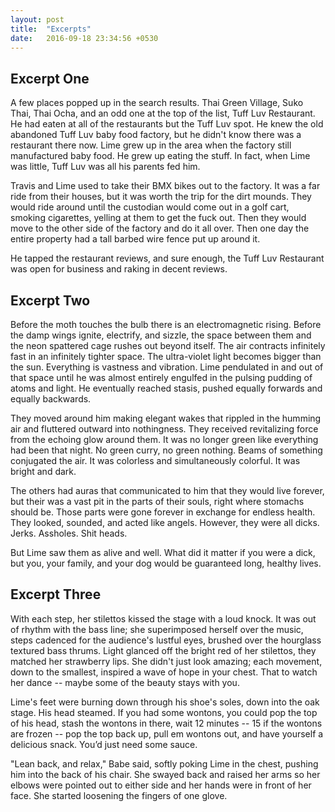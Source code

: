 ```yaml
---
layout: post
title:  "Excerpts"
date:   2016-09-18 23:34:56 +0530
---
```

<head>
<style>
@import url('https://fonts.googleapis.com/css?family=Creepster');
</style> 
</head>

<h2>Excerpt One</h2>
<p>A few places popped up in the search results. Thai Green Village, Suko Thai, Thai Ocha, and an odd one at the top of the list, Tuff Luv Restaurant. He had eaten at all of the restaurants but the Tuff Luv spot. He knew the old abandoned Tuff Luv baby food factory, but he didn't know there was a restaurant there now. 
Lime grew up in the area when the factory still manufactured baby food. He grew up eating the stuff. In fact, when Lime was little, Tuff Luv was all his parents fed him.</p>
<p>Travis and Lime used to take their BMX bikes out to the factory. It was a far ride from their houses, but it was worth the trip for the dirt mounds. They would ride around until the custodian would come out in a golf cart, smoking cigarettes, yelling at them to get the fuck out. Then they would move to the other side of the factory and do it all over. Then one day the entire property had a tall barbed wire fence  put up around it.</p>
<p>He tapped the restaurant reviews, and sure enough, the Tuff Luv Restaurant was open for business and raking in decent reviews.</p>


<h2>Excerpt Two</h2>
<p>Before the moth touches the bulb there is an electromagnetic rising. Before the damp wings ignite, electrify, and sizzle, the space between them and the neon spattered cage rushes out beyond itself. The air contracts infinitely fast in an infinitely tighter space. The ultra-violet light becomes bigger than the sun. Everything is vastness and vibration. Lime pendulated in and out of that space until he was almost entirely engulfed in the pulsing pudding of atoms and light. He eventually reached stasis, pushed equally forwards and equally backwards.</p>
<p>They moved around him making elegant wakes that rippled in the humming air and fluttered outward into nothingness. They received revitalizing force from the echoing glow around them. It was no longer green like everything had been that night. No green curry, no green nothing. Beams of something conjugated the air. It was colorless and simultaneously colorful. It was bright and dark.</p>
<p>The others had auras that communicated to him that they would live forever, but their was a vast pit in the parts of their souls, right where stomachs should be. Those parts were gone forever in exchange for endless health. They looked, sounded, and acted like angels. However, they were all dicks. Jerks. Assholes. Shit heads.</p>
<p>But Lime saw them as alive and well. What did it matter if you were a dick, but you, your family, and your dog would be guaranteed long, healthy lives.</p>

<h2>Excerpt Three</h2>
<p>With each step, her stilettos kissed the stage with a loud knock. It was out of rhythm with the bass line; she superimposed herself over the music, steps cadenced for the audience's lustful eyes, brushed over the hourglass textured bass thrums. Light glanced off the bright red of her stilettos, they matched her strawberry lips. She didn't just look amazing; each movement, down to the smallest, inspired a wave of hope in your chest. That to watch her dance -- maybe some of the beauty stays with you.</p>
<p>Lime's feet were burning down through his shoe's soles, down into the oak stage. His head steamed. If you had some wontons, you could pop the top of his head, stash the wontons in there, wait 12 minutes -- 15 if the wontons are frozen -- pop the top back up, pull em wontons out, and have yourself a delicious snack. You’d just need some sauce.</p>
<p>"Lean back, and relax," Babe said, softly poking Lime in the chest, pushing him into the back of his chair. She swayed back and raised her arms so her elbows were pointed out to either side and her hands were in front of her face. She started loosening the fingers of one glove.</p>

